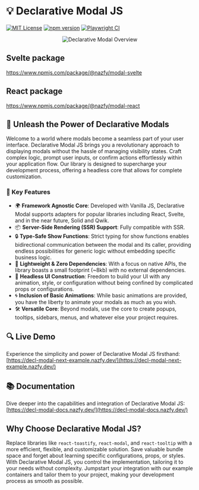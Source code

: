 # 💡 Declarative Modal JS

[![MIT License](https://img.shields.io/badge/license-MIT-0374b5?style=flat)](https://github.com/your-username/declarative-modal-js/blob/main/LICENSE)
[![npm version](https://badge.fury.io/js/@nazfy%2Fmodal.svg)](https://badge.fury.io/js/@nazfy%2Fmodal)
[![Playwright CI](https://github.com/Naza2021/decl-modal/actions/workflows/ci-tests.yml/badge.svg)](https://github.com/Naza2021/decl-modal/actions/workflows/ci-tests.yml)

<p align="center">
  <img src="https://decl-modal-docs.vercel.app/img/overview.gif" alt="Declarative Modal Overview">
</p>

## Svelte package

https://www.npmjs.com/package/@nazfy/modal-svelte

## React package

https://www.npmjs.com/package/@nazfy/modal-react

## 🚀 Unleash the Power of Declarative Modals

Welcome to a world where modals become a seamless part of your user interface. Declarative Modal JS brings you a revolutionary approach to displaying modals without the hassle of managing visibility states. Craft complex logic, prompt user inputs, or confirm actions effortlessly within your application flow. Our library is designed to supercharge your development process, offering a headless core that allows for complete customization.

### 🌟 Key Features

- 🌍 **Framework Agnostic Core**: Developed with Vanilla JS, Declarative Modal supports adapters for popular libraries including React, Svelte, and in the near future, Solid and Qwik.
- 📦 **Server-Side Rendering (SSR) Support**: Fully compatible with SSR.
- 🔒 **Type-Safe Show Functions**: Strict typing for show functions enables bidirectional communication between the modal and its caller, providing endless possibilities for generic logic without embedding specific business logic.
- 💨 **Lightweight & Zero Dependencies**: With a focus on native APIs, the library boasts a small footprint (~8kb) with no external dependencies.
- 🎨 **Headless UI Construction**: Freedom to build your UI with any animation, style, or configuration without being confined by complicated props or configurations.
- 🌀 **Inclusion of Basic Animations**: While basic animations are provided, you have the liberty to animate your modals as much as you wish.
- 🛠 **Versatile Core**: Beyond modals, use the core to create popups, tooltips, sidebars, menus, and whatever else your project requires.

## 🔍 Live Demo

Experience the simplicity and power of Declarative Modal JS firsthand: [https://decl-modal-next-example.nazfy.dev/](https://decl-modal-next-example.nazfy.dev/)

## 📚 Documentation

Dive deeper into the capabilities and integration of Declarative Modal JS: [https://decl-modal-docs.nazfy.dev/](https://decl-modal-docs.nazfy.dev/)

## Why Choose Declarative Modal JS?

Replace libraries like `react-toastify`, `react-modal`, and `react-tooltip` with a more efficient, flexible, and customizable solution. Save valuable bundle space and forget about learning specific configurations, props, or styles. With Declarative Modal JS, you control the implementation, tailoring it to your needs without complexity. Jumpstart your integration with our example containers and tailor them to your project, making your development process as smooth as possible.
